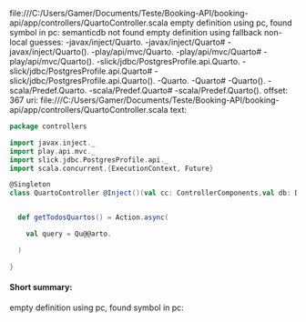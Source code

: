 file:///C:/Users/Gamer/Documents/Teste/Booking-API/booking-api/app/controllers/QuartoController.scala
empty definition using pc, found symbol in pc: 
semanticdb not found
empty definition using fallback
non-local guesses:
	 -javax/inject/Quarto.
	 -javax/inject/Quarto#
	 -javax/inject/Quarto().
	 -play/api/mvc/Quarto.
	 -play/api/mvc/Quarto#
	 -play/api/mvc/Quarto().
	 -slick/jdbc/PostgresProfile.api.Quarto.
	 -slick/jdbc/PostgresProfile.api.Quarto#
	 -slick/jdbc/PostgresProfile.api.Quarto().
	 -Quarto.
	 -Quarto#
	 -Quarto().
	 -scala/Predef.Quarto.
	 -scala/Predef.Quarto#
	 -scala/Predef.Quarto().
offset: 367
uri: file:///C:/Users/Gamer/Documents/Teste/Booking-API/booking-api/app/controllers/QuartoController.scala
text:
```scala
package controllers

import javax.inject._
import play.api.mvc._
import slick.jdbc.PostgresProfile.api._
import scala.concurrent.{ExecutionContext, Future}

@Singleton
class QuartoController @Inject()(val cc: ControllerComponents,val db: Database)(implicit ec: ExecutionContext) extends BaseController() {


  def getTodosQuartos() = Action.async(

    val query = Qu@@arto.

  )

}

```


#### Short summary: 

empty definition using pc, found symbol in pc: 